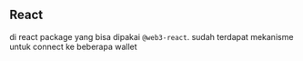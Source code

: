 ## React 
di react package yang bisa dipakai `@web3-react`. 
sudah terdapat mekanisme untuk connect ke beberapa wallet